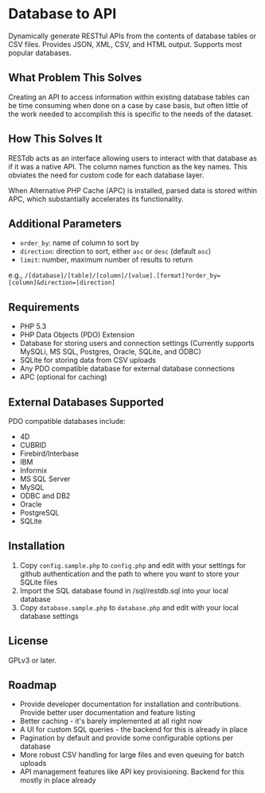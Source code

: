 Database to API
=======================

Dynamically generate RESTful APIs from the contents of database tables or CSV files. Provides JSON, XML, CSV, and HTML output. Supports most popular databases.

What Problem This Solves
------------------------

Creating an API to access information within existing database tables can be time consuming when done on a case by case basis, but often little of the work needed to accomplish this is specific to the needs of the dataset. 

How This Solves It
------------------

RESTdb acts as an interface allowing users to interact with that database as if it was a native API. The column names function as the key names. This obviates the need for custom code for each database layer.

When Alternative PHP Cache (APC) is installed, parsed data is stored within APC, which substantially accelerates its functionality.


Additional Parameters
---------------------

* `order_by`: name of column to sort by
* `direction`: direction to sort, either `asc` or `desc` (default `asc`)
* `limit`: number, maximum number of results to return

e.g., `/[database]/[table]/[column]/[value].[format]?order_by=[column]&direction=[direction]`

Requirements
------------

* PHP 5.3
* PHP Data Objects (PDO) Extension
* Database for storing users and connection settings (Currently supports MySQLi, MS SQL, Postgres, Oracle, SQLite, and ODBC)
* SQLite for storing data from CSV uploads
* Any PDO compatible database for external database connections
* APC (optional for caching)

External Databases Supported
-------------------

PDO compatible databases include:

* 4D
* CUBRID
* Firebird/Interbase
* IBM
* Informix
* MS SQL Server
* MySQL
* ODBC and DB2
* Oracle
* PostgreSQL
* SQLite


Installation
-----

1. Copy `config.sample.php` to `config.php` and edit with your settings for github authentication and the path to where you want to store your SQLite files
2. Import the SQL database found in /sql/restdb.sql into your local database
3. Copy `database.sample.php` to `database.php` and edit with your local database settings


License
-------

GPLv3 or later.

Roadmap
-------

* Provide developer documentation for installation and contributions. Provide better user documentation and feature listing	
* Better caching - it's barely implemented at all right now
* A UI for custom SQL queries - the backend for this is already in place
* Pagination by default and provide some configurable options per database
* More robust CSV handling for large files and even queuing for batch uploads
* API management features like API key provisioning. Backend for this mostly in place already
